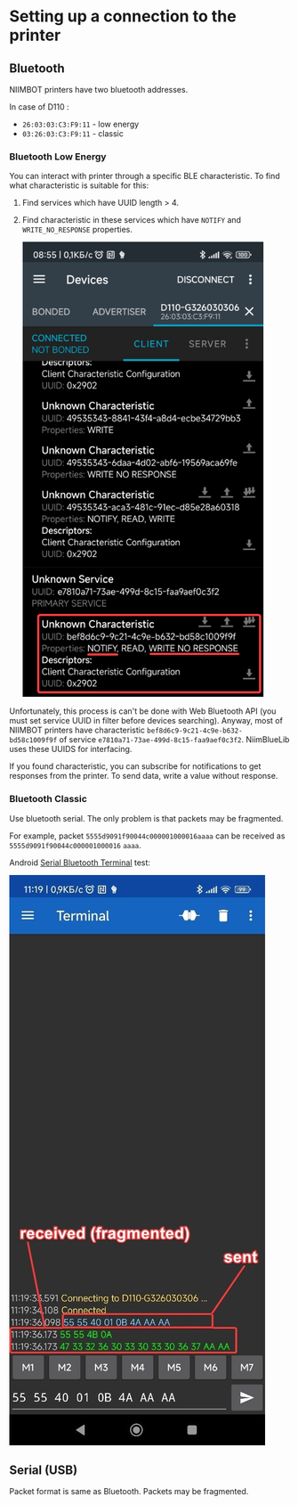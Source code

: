 # Setting up a connection to the printer

## Bluetooth

NIIMBOT printers have two bluetooth addresses.

In case of D110 :

* `26:03:03:C3:F9:11` - low energy
* `03:26:03:C3:F9:11` - classic

### Bluetooth Low Energy

You can interact with printer through a specific BLE characteristic.
To find what characteristic is suitable for this:

1. Find services which have UUID length > 4.
2. Find characteristic in these services which have `NOTIFY` and `WRITE_NO_RESPONSE` properties.

   ![](images/characteristic.png)

Unfortunately, this process is can't be done with Web Bluetooth API (you must set service UUID in filter before devices searching).
Anyway, most of NIIMBOT printers have characteristic `bef8d6c9-9c21-4c9e-b632-bd58c1009f9f` of service `e7810a71-73ae-499d-8c15-faa9aef0c3f2`.
NiimBlueLib uses these UUIDS for interfacing.

If you found characteristic, you can subscribe for notifications to get responses from the printer.
To send data, write a value without response.

### Bluetooth Classic

Use bluetooth serial. The only problem is that packets may be fragmented.

For example, packet `5555d9091f90044c000001000016aaaa` can be received as `5555d9091f90044c000001000016` `aaaa`.

Android [Serial Bluetooth Terminal](https://play.google.com/store/apps/details?id=de.kai_morich.serial_bluetooth_terminal) test:

![](images/bluetooh_terminal.jpg)

## Serial (USB)

Packet format is same as Bluetooth. Packets may be fragmented.
